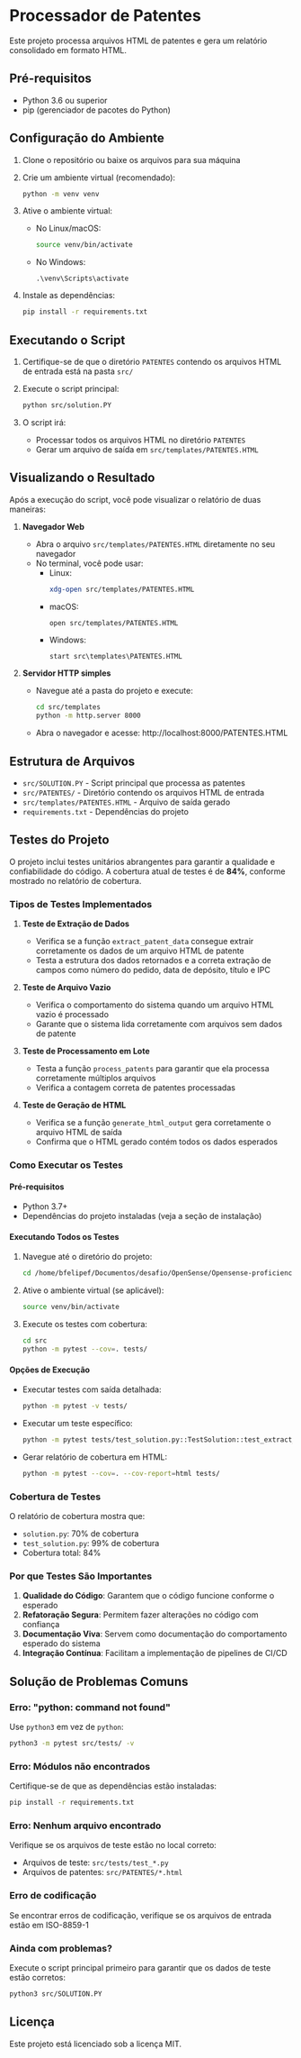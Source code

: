 # Processador de Patentes

Este projeto processa arquivos HTML de patentes e gera um relatório consolidado em formato HTML.

## Pré-requisitos

- Python 3.6 ou superior
- pip (gerenciador de pacotes do Python)

## Configuração do Ambiente

1. Clone o repositório ou baixe os arquivos para sua máquina

2. Crie um ambiente virtual (recomendado):
   ```bash
   python -m venv venv
   ```

3. Ative o ambiente virtual:
   - No Linux/macOS:
     ```bash
     source venv/bin/activate
     ```
   - No Windows:
     ```
     .\venv\Scripts\activate
     ```

4. Instale as dependências:
   ```bash
   pip install -r requirements.txt
   ```

## Executando o Script

1. Certifique-se de que o diretório `PATENTES` contendo os arquivos HTML de entrada está na pasta `src/`

2. Execute o script principal:
   ```bash
   python src/solution.PY
   ```

3. O script irá:
   - Processar todos os arquivos HTML no diretório `PATENTES`
   - Gerar um arquivo de saída em `src/templates/PATENTES.HTML`

## Visualizando o Resultado

Após a execução do script, você pode visualizar o relatório de duas maneiras:

1. **Navegador Web**
   - Abra o arquivo `src/templates/PATENTES.HTML` diretamente no seu navegador
   - No terminal, você pode usar:
     - Linux:
       ```bash
       xdg-open src/templates/PATENTES.HTML
       ```
     - macOS:
       ```bash
       open src/templates/PATENTES.HTML
       ```
     - Windows:
       ```
       start src\templates\PATENTES.HTML
       ```

2. **Servidor HTTP simples**
   - Navegue até a pasta do projeto e execute:
     ```bash
     cd src/templates
     python -m http.server 8000
     ```
   - Abra o navegador e acesse: http://localhost:8000/PATENTES.HTML

## Estrutura de Arquivos

- `src/SOLUTION.PY` - Script principal que processa as patentes
- `src/PATENTES/` - Diretório contendo os arquivos HTML de entrada
- `src/templates/PATENTES.HTML` - Arquivo de saída gerado
- `requirements.txt` - Dependências do projeto

## Testes do Projeto

O projeto inclui testes unitários abrangentes para garantir a qualidade e confiabilidade do código. A cobertura atual de testes é de **84%**, conforme mostrado no relatório de cobertura.

### Tipos de Testes Implementados

1. **Teste de Extração de Dados**
   - Verifica se a função `extract_patent_data` consegue extrair corretamente os dados de um arquivo HTML de patente
   - Testa a estrutura dos dados retornados e a correta extração de campos como número do pedido, data de depósito, título e IPC

2. **Teste de Arquivo Vazio**
   - Verifica o comportamento do sistema quando um arquivo HTML vazio é processado
   - Garante que o sistema lida corretamente com arquivos sem dados de patente

3. **Teste de Processamento em Lote**
   - Testa a função `process_patents` para garantir que ela processa corretamente múltiplos arquivos
   - Verifica a contagem correta de patentes processadas

4. **Teste de Geração de HTML**
   - Verifica se a função `generate_html_output` gera corretamente o arquivo HTML de saída
   - Confirma que o HTML gerado contém todos os dados esperados

### Como Executar os Testes

#### Pré-requisitos
- Python 3.7+
- Dependências do projeto instaladas (veja a seção de instalação)

#### Executando Todos os Testes

1. Navegue até o diretório do projeto:
   ```bash
   cd /home/bfelipef/Documentos/desafio/OpenSense/Opensense-proficiency-PATENTES
   ```

2. Ative o ambiente virtual (se aplicável):
   ```bash
   source venv/bin/activate
   ```

3. Execute os testes com cobertura:
   ```bash
   cd src
   python -m pytest --cov=. tests/
   ```

#### Opções de Execução

- Executar testes com saída detalhada:
  ```bash
  python -m pytest -v tests/
  ```

- Executar um teste específico:
  ```bash
  python -m pytest tests/test_solution.py::TestSolution::test_extract_patent_data_success -v
  ```

- Gerar relatório de cobertura em HTML:
  ```bash
  python -m pytest --cov=. --cov-report=html tests/
  ```

### Cobertura de Testes

O relatório de cobertura mostra que:
- `solution.py`: 70% de cobertura
- `test_solution.py`: 99% de cobertura
- Cobertura total: 84%

### Por que Testes São Importantes

1. **Qualidade do Código**: Garantem que o código funcione conforme o esperado
2. **Refatoração Segura**: Permitem fazer alterações no código com confiança
3. **Documentação Viva**: Servem como documentação do comportamento esperado do sistema
4. **Integração Contínua**: Facilitam a implementação de pipelines de CI/CD

## Solução de Problemas Comuns

### Erro: "python: command not found"
Use `python3` em vez de `python`:
```bash
python3 -m pytest src/tests/ -v
```

### Erro: Módulos não encontrados
Certifique-se de que as dependências estão instaladas:
```bash
pip install -r requirements.txt
```

### Erro: Nenhum arquivo encontrado
Verifique se os arquivos de teste estão no local correto:
- Arquivos de teste: `src/tests/test_*.py`
- Arquivos de patentes: `src/PATENTES/*.html`

### Erro de codificação
Se encontrar erros de codificação, verifique se os arquivos de entrada estão em ISO-8859-1

### Ainda com problemas?
Execute o script principal primeiro para garantir que os dados de teste estão corretos:
```bash
python3 src/SOLUTION.PY
```

## Licença

Este projeto está licenciado sob a licença MIT.
